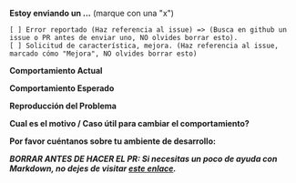 **Estoy enviando un ...**  (marque con una "x")

```
[ ] Error reportado (Haz referencia al issue) => (Busca en github un issue o PR antes de enviar uno, NO olvides borrar esto).
[ ] Solicitud de característica, mejora. (Haz referencia al issue, marcado cómo "Mejora", NO olvides borrar esto)

```

**Comportamiento Actual**
<!-- Describe cómo aparece el bug. -->
<!-- En caso de no aplicar coloca: _No aplica_ -->


**Comportamiento Esperado**
<!-- Describe cómo es el comportamiento esperado sin el bug. -->
<!-- En caso de no aplicar coloca: _No aplica_ -->

**Reproducción del Problema**
<!-- Si el comportamiento actual es un bug, o puedes ilustrar mejor la característica solicita con un ejemplo, por favor provee los pasos a seguir para reproducirlo, y si es posible, una pequeña demostración de el problema puede usar  https://plnkr.co u otro similar.-->
<!-- En caso de no aplicar coloca: _No aplica_ -->


**Cual es el motivo / Caso útil para cambiar el comportamiento?**
<!-- Describe el motivo o el caso útil -->
<!-- En caso de no aplicar coloca: _No aplica_ -->


**Por favor cuéntanos sobre tu ambiente de desarrollo:**
<!--Sistema Operativo, IDE, package manager, HTTP server, ... -->
<!-- En caso de no aplicar coloca: _No aplica_ -->


**_BORRAR ANTES DE HACER EL PR: Si necesitas un poco de ayuda con Markdown, no dejes de visitar [este enlace](https://guides.github.com/features/mastering-markdown/)._**
